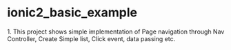 # ionic2_basic_example

<p>1. This project shows simple implementation of Page navigation through Nav Controller, Create Simple list, Click event, data passing etc.</p>
